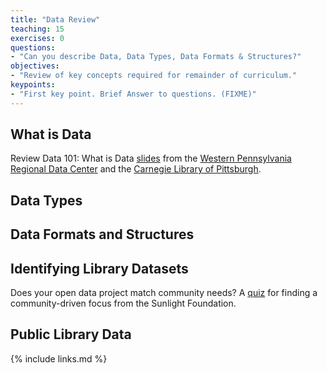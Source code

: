 ```yaml
---
title: "Data Review"
teaching: 15
exercises: 0
questions:
- "Can you describe Data, Data Types, Data Formats & Structures?"
objectives:
- "Review of key concepts required for remainder of curriculum."
keypoints:
- "First key point. Brief Answer to questions. (FIXME)"
---
```

## What is Data

Review Data 101: What is Data [slides](https://docs.google.com/presentation/d/1gXqJ7vZ_44LGrk5ZHtvpl2zGBrudn9PHYzrmGwPQk1M/edit#slide=id.p) from the [Western Pennsylvania Regional Data Center](http://www.wprdc.org/) and the [Carnegie Library of Pittsburgh](https://www.carnegielibrary.org/).

## Data Types

## Data Formats and Structures

## Identifying Library Datasets

Does your open data project match community needs? A [quiz](https://docs.google.com/forms/d/e/1FAIpQLSfcjXVLqdMQp3-3LfwBRDt9Dou7nBCkRzaaX3xnFRgWg96yuw/viewform) for finding a community-driven focus from the Sunlight Foundation.

## Public Library Data


{% include links.md %}

